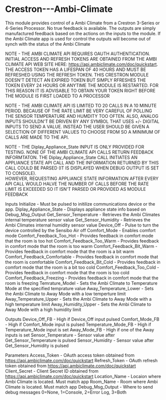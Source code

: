 # Crestron---Ambi-Climate

This module provides control of a Ambi Climate from a Crestron 3-Series or 
4-Series Processor.  No true feedback is available.  The outputs are simply
manufactured feedback based on the actions on the inputs to the module. If
the Ambi Climate app is used for control the outputs will become out of synch
with the status of the Ambi Climate

NOTE - THE AMBI CLIMATE API REQUIRES OAUTH AUTHENTICATION.  INITIAL ACCESS
AND REFRESH TOKENS ARE OBTAINED FROM THE AMBI CLIMATE API WEB SITE HERE:
https://api.ambiclimate.com/doc/quickstart.  THE ACCESS TOKEN HAS A LIFESPAN
OF 40 HOURS AND MUST BE REFRESHED USING THE REFRESH TOKEN. THIS CRESTRON
MODULE DOESN'T DETECT AN EXPIRED TOKEN BUT SIMPLY RFRESHES THE TOKEN EVERY
24 HOURS OR ANYTIME THE MODULE IS RESTARTED.  FOR THIS REASON IT IS ADVISABLE
TO OBTAIN YOUR TOKEN RIGHT BEFORE THE MODULE IS FIRST LOADED TO A PROCESSOR

NOTE - THE AMBI CLIMATE API IS LIMITED TO 20 CALLS IN A 10 MINUTE PERIOD.
BECAUSE OF THE RATE LIMIT BE VERY CAREFUL OF POLLING THE SENSOR TEMPERATURE
AND HUMDITY TOO OFTEN.  ALSO, ANALOG INPUTS SHOULDN'T BE DRIVEN BY ANY SYMBOL
THAT USES +/- DIGITAL INPUTS TO SEND A VALUE. INSTEAD THE USER SHOULD BE GIVEN
A SELECTION OF DIFFERENT VALUES TO CHOOSE FROM SO A MINIMUM OF CALLS ARE MADE
TO THE API.

NOTE - THE Diplay_Appliance_State INPUT IS ONLY PROVIDED FOR TESTING.  NONE OF 
THE AMBI CLIMATE API CALLS RETURN FEEDBACK INFORMTATON.  THE Diplay_Appliance_State
CALL INITIATES AN APPLIANCE STATE API CALL AND THE INFORMATION RETURNED BY THIS 
CALL COULD BE PARSED (IT IS DISPLAYED WHEN DEBUG OUTPUT IS SET TO CONSOLE).  
HOWEVER, REQUESTING APPLIANCE STATE INFORMATION AFTER EVERY API CALL WOULD HALVE 
THE NUMBER OF CALLS BEFORE THE RATE LIMIT IS EXCEEDED SO IT ISN'T PARSED OR 
PROVIDED AS MODULE FEEDBACK

Inputs
Initialize                   - Must be pulsed to initilize communications
                               device or the app.
Diplay_Appliance_State       - Displays appliance state info based on Debug_Msg_Output
Get_Sensor_Temperature       - Retrieves the Ambi Climates internal temperature sensor
                               value
Get_Sensor_Humidity          - Retrieves the Ambi Climates internal humidity sensor
                               value
Device_Off                   - Pulse to turn the device controlled by the Sensibo Air
                               off
Comfort_Mode                 - Enables comfort mode
Comfort_Feedback_Too_Hot     - Provides feedback in comfort mode that the room is too
                               hot
Comfort_Feedback_Too_Warm    - Provides feedback in comfort mode that the room is too
                               warm
Comfort_Feedback_Bit_Warm    - Provides feedback in comfort mode that the room is a
                               bit warm
Comfort_Feedback_Comfortable - Provides feedback in comfort mode that the room is 
                               comfortable
Comfort_Feedback_Bit_Cold    - Provides feedback in comfort mode that the room is a
                               bit too cold
Comfort_Feedback_Too_Cold    - Provides feedback in comfort mode that the room is too
                               cold
Comfort_Feedback_Freezing    - Provides feedback in comfort mode that the room is 
                               freezing
Temrature_Model              - Sets the Ambi Climate to Temperature Mode at the specified
                               temprature value
Away_Temperature_Lower       - Sets the Ambi Climate to Away Mode with a low temperture
                               limit 
Away_Temperature_Upper       - Sets the Ambi Climate to Away Mode with a high temperature
                               limit
Away_Humidity_Upper          - Sets the Ambi Climate to Away Mode with a high humidity
                               limit

Outputs
Device_Off_FB                - High if Device_Off input pulsed
Comfort_Mode_FB              - High if Comfort_Mode input is pulsed
Temperature_Mode_FB          - High if Temperature_Mode input is set
Away_Mode_FB                 - High if one of the Away inputs is set
Sensor_Temperature           - Sensor value after Get_Sensor_Temperature is pulsed
Sensor_Humidity              - Sensor value after Get_Sensor_Humidity is pulsed

Parameters
Access_Token                 - OAuth access token obtained from https://api.ambiclimate.com/doc/quickstart
Refresh_Token                - OAuth refresh token obtained from https://api.ambiclimate.com/doc/quickstart
Client_Secret                - Client Secret ID obtained from https://api.ambiclimate.com/doc/quickstart
Location_Name                - Locaion where Ambi Climate is located. Must match app
Room_Name                    - Room where Ambi Climate is located.  Must match app
Debug_Msg_Output             - Where to send debug messages
                               0=None, 1=Console, 2=Error Log, 3=Both 
